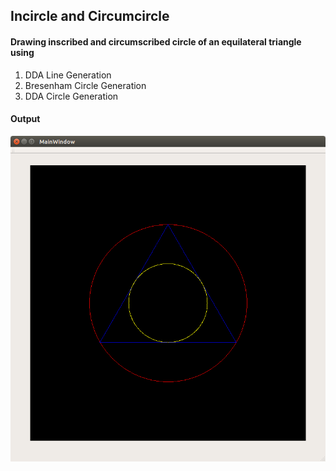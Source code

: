 ## Incircle and Circumcircle
#### Drawing inscribed and circumscribed circle of an equilateral triangle using
1. DDA Line Generation
1. Bresenham Circle Generation
1. DDA Circle Generation

#### Output
![](screenshots/incircle_1.png)
